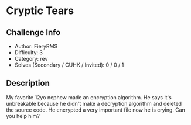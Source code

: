 # Cryptic Tears

## Challenge Info
- Author: FieryRMS
- Difficulty: 3
- Category: rev
- Solves (Secondary / CUHK / Invited): 0 / 0 / 1

## Description
My favorite 12yo nephew made an encryption algorithm. He says it's unbreakable because he didn't make a decryption algorithm and deleted the source code. He encrypted a very important file now he is crying. Can you help him?
